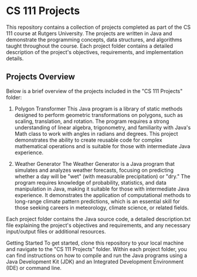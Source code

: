 # CS 111 Projects
This repository contains a collection of projects completed as part of the CS 111 course at Rutgers University. The projects are written in Java and demonstrate the programming concepts, data structures, and algorithms taught throughout the course. Each project folder contains a detailed description of the project's objectives, requirements, and implementation details.

## Projects Overview
Below is a brief overview of the projects included in the "CS 111 Projects" folder:

1. Polygon Transformer
This Java program is a library of static methods designed to perform geometric transformations on polygons, such as scaling, translation, and rotation. The program requires a strong understanding of linear algebra, trigonometry, and familiarity with Java's Math class to work with angles in radians and degrees. This project demonstrates the ability to create reusable code for complex mathematical operations and is suitable for those with intermediate Java experience.

2. Weather Generator
The Weather Generator is a Java program that simulates and analyzes weather forecasts, focusing on predicting whether a day will be "wet" (with measurable precipitation) or "dry." The program requires knowledge of probability, statistics, and data manipulation in Java, making it suitable for those with intermediate Java experience. It demonstrates the application of computational methods to long-range climate pattern predictions, which is an essential skill for those seeking careers in meteorology, climate science, or related fields.

Each project folder contains the Java source code, a detailed description.txt file explaining the project's objectives and requirements, and any necessary input/output files or additional resources.

Getting Started
To get started, clone this repository to your local machine and navigate to the "CS 111 Projects" folder. Within each project folder, you can find instructions on how to compile and run the Java programs using a Java Development Kit (JDK) and an Integrated Development Environment (IDE) or command line.
